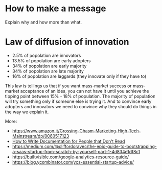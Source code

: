 # How to make a message
Explain why and how more than what.

# Law of diffusion of innovation
- 2.5% of popolation are innovators
- 13.5% of popolation are early adopters
- 34% of popolation are early majority
- 34% of popolation are late majority
- 16% of popolation are laggards (they innovate only if they have to)

This law is tellings us that if you want mass-market success or mass-market acceptance of an idea, 
you can not have it until you achieve the tipping point between 15% - 18% of population.
The majority of population will try something only if someone else is trying it.
And to convince early adopters and innovators we need to convince why they should do things in the way we explain it.

More:
- https://www.amazon.it/Crossing-Chasm-Marketing-High-Tech-Mainstream/dp/0060517123
- [How to Write Documentation for People that Don't Read](https://www.youtube.com/watch?v=sQP_hUNCrcE)
- https://medium.com/@cliffordoravec/the-epic-guide-to-bootstrapping-a-saas-startup-from-scratch-by-yourself-part-1-4d834e1df8c1
- https://builtvisible.com/google-analytics-resource-guide/
- https://blog.ycombinator.com/ycs-essential-startup-advice/
